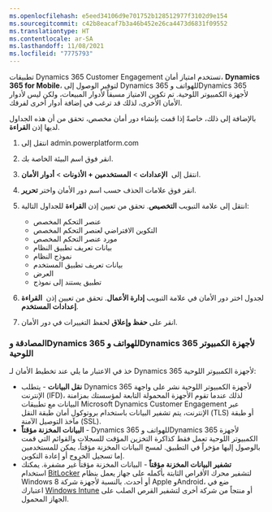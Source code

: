 ```yaml
---
ms.openlocfilehash: e5eed34106d9e701752b128512977f3102d9e154
ms.sourcegitcommit: c42b8eacaf7b3a46b452e26ca4473d6831f09552
ms.translationtype: HT
ms.contentlocale: ar-SA
ms.lasthandoff: 11/08/2021
ms.locfileid: "7775793"
---
```

تطبيقات Dynamics 365 Customer Engagement تستخدم امتياز أمان، **Dynamics 365 for Mobile**، لتوفير الوصول إلى Dynamics 365 للهواتف وDynamics 365 لأجهزة الكمبيوتر اللوحية. تم تكوين الامتياز مسبقاً لأدوار المبيعات، ولكن ليس لأدوار الأمان الأخرى، لذلك قد ترغب في إضافة أدوار أخرى لفرقك.

بالإضافة إلى ذلك، خاصةً إذا قمت بإنشاء دور أمان مخصص، تحقق من أن هذه الجداول لديها إذن **القراءة**.

1. انتقل إلى admin.powerplatform.com
2. انقر فوق اسم البيئة الخاصة بك.
2. انتقل إلى  **الإعدادات** > **المستخدمين + الأذونات** > **أدوار الأمان**.
2. انقر فوق علامات الحذف حسب اسم دور الأمان واختر **تحرير**.
3. انتقل إلى علامة التبويب **التخصيص**. تحقق من تعيين إذن **القراءة** للجداول التالية:
    - عنصر التحكم المخصص
    - التكوين الافتراضي لعنصر التحكم المخصص
    - مورد عنصر التحكم المخصص
    - بيانات تعريف تطبيق النظام
    - نموذج النظام
    - بيانات تعريف تطبيق المستخدم
    - العرض
    - تطبيق يستند إلى نموذج

1. اختر دور الأمان في علامة التبويب **إدارة الأعمال**. تحقق من تعيين إذن  **القراءة‏‎** لجدول **إعدادات المستخدم**.
2. انقر على **حفظ وإعلاق** لحفظ التغييرات في دور الأمان.

### <a name="authentication-and-dynamics-365-for-phones-and-dynamics-365-for-tablets"></a>المصادقة وDynamics 365 للهواتف وDynamics 365 لأجهزة الكمبيوتر اللوحية

خذ في الاعتبار ما يلي عند تخطيط الأمان لـ Dynamics 365 لأجهزة الكمبيوتر اللوحية:
- **نقل البيانات** - يتطلب Dynamics 365 لأجهزة الكمبيوتر اللوحية نشر على واجهة الإنترنت (IFD)، لذلك عندما تقوم الأجهزة المحمولة التابعة لمؤسستك بمزامنة البيانات مع تطبيقات Microsoft Dynamics Customer Engagement عبر الإنترنت، يتم تشفير البيانات باستخدام بروتوكول أمان طبقة النقل (TLS) أو طبقة مآخذ التوصيل الآمنة (SSL).
- **البيانات المخزنة مؤقتاً** - Dynamics 365 للهواتف وDynamics 365 لأجهزة الكمبيوتر اللوحية تعمل فقط كذاكرة التخزين المؤقت للسجلات والقوائم التي قمت بالوصول إليها مؤخراً في التطبيق. لمسح البيانات المخزنة مؤقتاً، يمكن للمستخدمين إما تسجيل الخروج أو إعادة التكوين.
- **تشفير البيانات المخزنة مؤقتاً** - البيانات المخزنة مؤقتاً غير مشفرة. يمكنك استخدام [BitLocker](https://technet.microsoft.com/library/hh831713.aspx) لتشفير محرك الأقراص الثابتة بأكمله على جهاز يعمل بنظام Windows 8 أو أحدث. بالنسبة لأجهزة شركة Apple وAndroid، ضع في اعتبارك [Windows Intune](https://go.microsoft.com/fwlink/p/?LinkID=394174) أو منتجاً من شركة أخرى لتشفير القرص الصلب على الجهاز المحمول.
